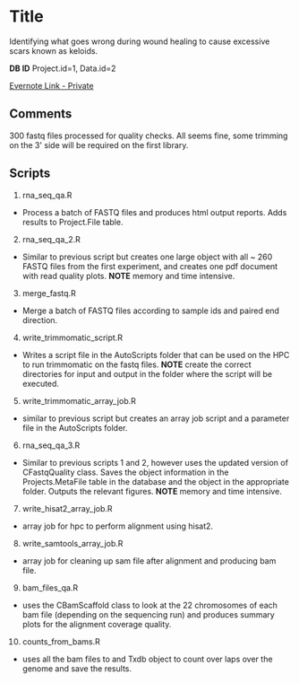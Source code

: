 # Title
Identifying what goes wrong during wound healing to cause excessive scars known as keloids.

**DB ID** Project.id=1, Data.id=2  

[Evernote Link - Private](https://www.evernote.com/shard/s288/nl/38698211/0a8bc5dc-e07d-40e4-9077-725c94e97bcd?title=00%20Keloid%20RNA-Seq)
## Comments
300 fastq files processed for quality checks. All seems fine, some trimming on the 3' side will be required on the first library.  

## Scripts
1. rna_seq_qa.R
  * Process a batch of FASTQ files and produces html output reports. Adds results to Project.File table.  
2. rna_seq_qa_2.R 
  * Similar to previous script but creates one large object with all ~ 260 FASTQ files from the first experiment, and creates one pdf document with read quality plots. **NOTE** memory and time intensive.  
3. merge_fastq.R
  * Merge a batch of FASTQ files according to sample ids and paired end direction.  
4. write_trimmomatic_script.R
  * Writes a script file in the AutoScripts folder that can be used on the HPC to run trimmomatic on the fastq files. **NOTE** create the correct directories for input and output in the folder where the script will be executed.  
5. write_trimmomatic_array_job.R
  * similar to previous script but creates an array job script and a parameter file in the AutoScripts folder.  
6. rna_seq_qa_3.R  
  * Similar to previous scripts 1 and 2, however uses the updated version of CFastqQuality class. Saves the object information in the Projects.MetaFile table in the database and the object in the appropriate folder. Outputs the relevant figures. **NOTE** memory and time intensive.  
7. write_hisat2_array_job.R  
  * array job for hpc to perform alignment using hisat2.  
8. write_samtools_array_job.R  
  * array job for cleaning up sam file after alignment and producing bam file.  
9. bam_files_qa.R  
  * uses the CBamScaffold class to look at the 22 chromosomes of each bam file (depending on the sequencing run) and produces summary plots for the alignment coverage quality.  
10. counts_from_bams.R  
  * uses all the bam files to and Txdb object to count over laps over the genome and save the results.  

  
  

